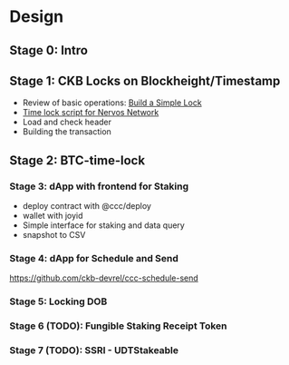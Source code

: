 # Design

## Stage 0: Intro

## Stage 1: CKB Locks on Blockheight/Timestamp

- Review of basic operations: [Build a Simple Lock](https://docs.nervos.org/docs/dapp/simple-lock)
- [Time lock script for Nervos Network](https://github.com/Hanssen0/ckb-script-time-lock)
- Load and check header
- Building the transaction

## Stage 2: BTC-time-lock

### Stage 3: dApp with frontend for Staking

- deploy contract with @ccc/deploy
- wallet with joyid
- Simple interface for staking and data query
- snapshot to CSV

### Stage 4: dApp for Schedule and Send

https://github.com/ckb-devrel/ccc-schedule-send

### Stage 5: Locking DOB

### Stage 6 (TODO): Fungible Staking Receipt Token

### Stage 7 (TODO): SSRI - UDTStakeable
